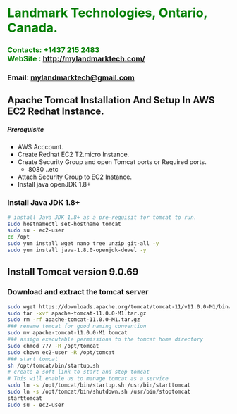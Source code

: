 #  **<span style="color:green">Landmark Technologies, Ontario, Canada.</span>**
### **<span style="color:green">Contacts: +1437 215 2483<br> WebSite : <http://mylandmarktech.com/></span>**
### **Email: mylandmarktech@gmail.com**



## Apache Tomcat Installation And Setup In AWS EC2 Redhat Instance.
##### Prerequisite
+ AWS Acccount.
+ Create Redhat EC2 T2.micro Instance.
+ Create Security Group and open Tomcat ports or Required ports.
   + 8080 ..etc
+ Attach Security Group to EC2 Instance.
+ Install java openJDK 1.8+

### Install Java JDK 1.8+ 

``` sh
# install Java JDK 1.8+ as a pre-requisit for tomcat to run.
sudo hostnamectl set-hostname tomcat
sudo su - ec2-user
cd /opt 
sudo yum install wget nano tree unzip git-all -y
sudo yum install java-1.8.0-openjdk-devel -y
```
## Install Tomcat version 9.0.69
### Download and extract the tomcat server
``` sh
sudo wget https://downloads.apache.org/tomcat/tomcat-11/v11.0.0-M1/bin/apache-tomcat-11.0.0-M1.tar.gz
sudo tar -xvf apache-tomcat-11.0.0-M1.tar.gz
sudo rm -rf apache-tomcat-11.0.0-M1.tar.gz
### rename tomcat for good naming convention
sudo mv apache-tomcat-11.0.0-M1 tomcat
### assign executable permissions to the tomcat home directory
sudo chmod 777 -R /opt/tomcat
sudo chown ec2-user -R /opt/tomcat
### start tomcat
sh /opt/tomcat/bin/startup.sh
# create a soft link to start and stop tomcat
# This will enable us to manage tomcat as a service
sudo ln -s /opt/tomcat/bin/startup.sh /usr/bin/starttomcat
sudo ln -s /opt/tomcat/bin/shutdown.sh /usr/bin/stoptomcat
starttomcat
sudo su - ec2-user
```

